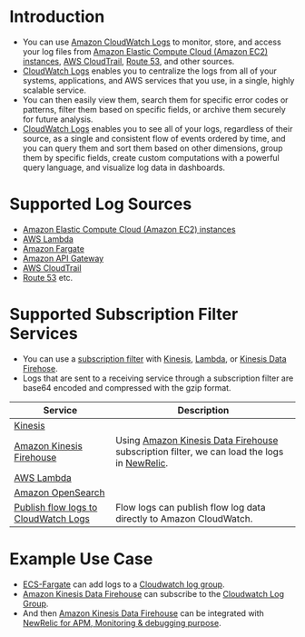 # Introduction
- You can use [Amazon CloudWatch Logs](https://docs.aws.amazon.com/AmazonCloudWatch/latest/logs/WhatIsCloudWatchLogs.html) to monitor, store, and access your log files from [Amazon Elastic Compute Cloud (Amazon EC2) instances](../../3_ComputeServices/AmazonEC2/Readme.md), [AWS CloudTrail](../AWSCloudTrail.md), [Route 53](../../1_NetworkingAndContentDelivery/1_EdgeNetworking/AmazonRoute53/Readme.md), and other sources.
- [CloudWatch Logs]() enables you to centralize the logs from all of your systems, applications, and AWS services that you use, in a single, highly scalable service. 
- You can then easily view them, search them for specific error codes or patterns, filter them based on specific fields, or archive them securely for future analysis. 
- [CloudWatch Logs]() enables you to see all of your logs, regardless of their source, as a single and consistent flow of events ordered by time, and you can query them and sort them based on other dimensions, group them by specific fields, create custom computations with a powerful query language, and visualize log data in dashboards.

# Supported Log Sources
- [Amazon Elastic Compute Cloud (Amazon EC2) instances](../../3_ComputeServices/AmazonEC2/Readme.md)
- [AWS Lambda](../../3_ComputeServices/AWSLambda/Readme.md)
- [Amazon Fargate](../../3_ComputeServices/AWSFargate.md)
- [Amazon API Gateway](../../1_NetworkingAndContentDelivery/2_ApplicationNetworking/AmazonAPIGateway/Readme.md)
- [AWS CloudTrail](../AWSCloudTrail.md)
- [Route 53](../../1_NetworkingAndContentDelivery/1_EdgeNetworking/AmazonRoute53/Readme.md) etc.

# Supported Subscription Filter Services
- You can use a [subscription filter](https://docs.aws.amazon.com/AmazonCloudWatch/latest/logs/SubscriptionFilters.html) with [Kinesis](../../5_MessageBrokerServices/AmazonKinesis/Readme.md), [Lambda](../../3_ComputeServices/AWSLambda/Readme.md), or [Kinesis Data Firehose](../../10_BigDataServices/DataConnectors/AmazonKinesisDataFirehouse/Readme.md). 
- Logs that are sent to a receiving service through a subscription filter are base64 encoded and compressed with the gzip format.

| Service                                                                                                                | Description                                                                                                                                                                                                                                                                        |
|------------------------------------------------------------------------------------------------------------------------|------------------------------------------------------------------------------------------------------------------------------------------------------------------------------------------------------------------------------------------------------------------------------------|
| [Kinesis](../../5_MessageBrokerServices/AmazonKinesis/Readme.md)                                                       |                                                                                                                                                                                                                                                                                    |
| [Amazon Kinesis Firehouse](../../10_BigDataServices/DataConnectors/AmazonKinesisDataFirehouse/Readme.md) | Using [Amazon Kinesis Data Firehouse](../../10_BigDataServices/DataConnectors/AmazonKinesisDataFirehouse/Readme.md) subscription filter, we can load the logs in [NewRelic](https://docs.newrelic.com/docs/logs/forward-logs/stream-logs-using-kinesis-data-firehose/). |
| [AWS Lambda](../../3_ComputeServices/AWSLambda/Readme.md)                                                              |                                                                                                                                                                                                                                                                                    |
| [Amazon OpenSearch](../../6_DatabaseServices/Search-Databases/AmazonOpenSearch.md)                                                      |                                                                                                                                                                                                                                                                                    |
| [Publish flow logs to CloudWatch Logs](https://docs.aws.amazon.com/vpc/latest/userguide/flow-logs-cwl.html)            | Flow logs can publish flow log data directly to Amazon CloudWatch.                                                                                                                                                                                                                 |

# Example Use Case
- [ECS-Fargate](../../3_ComputeServices/AWSFargate.md) can add logs to a [Cloudwatch log group]().
- [Amazon Kinesis Data Firehouse](../../10_BigDataServices/DataConnectors/AmazonKinesisDataFirehouse/Readme.md) can subscribe to the [Cloudwatch Log Group]().
- And then [Amazon Kinesis Data Firehouse](../../10_BigDataServices/DataConnectors/AmazonKinesisDataFirehouse/Readme.md) can be integrated with [NewRelic for APM, Monitoring & debugging purpose](https://docs.newrelic.com/docs/logs/forward-logs/stream-logs-using-kinesis-data-firehose/).
